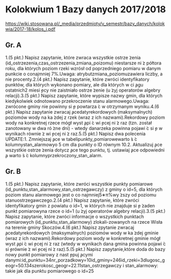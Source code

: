 # Kolokwium 1 Bazy danych 2017/2018

https://wiki.stosowana.pl/_media/przedmioty/v_semestr/bazy_danych/kolokwia/2017-18/kolos_i.pdf


## Gr. A
1.(5 pkt.) Napisz zapytanie, które zwraca wszystkie ostrze ̇zenia (id_ostrzezenia,czas_ostrzezenia,zmiana_poizomu) niestarsze ni ̇z półtora roku, dla których poziom rzeki wzrósł od poprzedniego pomiaru w danym punkcie o conajmniej 7%.Uwaga: atrybutzmiana_poziomuzawiera liczby, a nie procenty.2.(4 pkt.) Napisz zapytanie, które zwróci identyfikatory punktów, dla których wykonano pomiary, ale dla których w ci  ̨agu ostatnich2 miesi ̨ecy nie zaistniało ostrze ̇zenie (u ̇zyj operatorów algebry relacji).3.(5 pkt.) Napisz zapytanie, które wypisze nazwy gmin, dla których kiedykolwiek odnotowano przekroczenie stanu alarmowego.Uwaga: zwrócone gminy nie powinny si ̨e powtarza ́c w otrzymanym wyniku.4.(6 pkt.) Napisz zapytanie zwracaj  ̨acedatyrekordowych (maksymalnych) poziomów wody na ka ̇zdej z rzek (wraz z ich nazwami).Rekordowy poziom wody na konkretnej rzece mógł wyst  ̨api ́c wi ̨ecej ni ̇z raz (tzn. został zanotowany w dwa ró ̇zne dni) - wtedy danarzeka powinna pojawi ́c si ̨e w wynikach równie ̇z wi ̨ecej ni ̇z raz.5.(5 pkt.) Napisz dwa polecenia UPDATE:1. Zmniejszaj  ̨ace w tabelipunkty_pomiarowewarto ́s ́c kolumnystan_alarmowyo 5 cm dla punkty o ID równym 10.2. Aktualizuj  ̨ace wszystkie ostrze ̇zenia dotycz  ̨ace tego punktu, tj. ustawiaj  ̨ace odpowiedni  ̨a warto ́s ́c kolumnyprzekroczony_stan_alarm.
## Gr. B
1.(5 pkt.) Napisz zapytanie, które zwróci wszystkie punkty pomiarowe (id_punktu,stan_alarmowy,stan_ostrzegawczy) z gminy o id=5, dla których poziom stanu alarmowego jest o co najmniej5∗π%wy ̇zszy od poziomu stanuostrzegawczego.2.(4 pkt.) Napisz zapytanie, które zwróci identyfikatory gmin z powiatu o id=1, w których nie znajduje si ̨e ̇zaden punkt pomiarowyna rzece o id=1 (u ̇zyj operatorów algebry relacji).3.(5 pkt.) Napisz zapytanie, które zwróci informacje o wszystkich punktach pomiarowych (id_punktu,stan_alarmowy) zlokali-zowanych na rzece Wisła na terenie gminy Skoczów.4.(6 pkt.) Napisz zpytanie zwracaj  ̨acedatyrekordowych (maksymalnych) poziomów wody w ka ̇zdej gminie (wraz z ich nazwami).Rekordowy poziom wody w konkretnej gminie mógł wyst  ̨api ́c wi ̨ecej ni ̇z raz (wtedy w wynikach dana gmina powinna pojawi ́c si ̨erównie ̇z wi ̨ecej ni ̇z raz).5.(5 pkt.) Napisz zapytanie,które doda do bazy nowy punkt pomiarowy z nast ̨epuj  ̨acymi danymi:id_punktu=34nr_porzadkowy=10id_gminy=246id_rzeki=3dlugosc_geogr=50.134szerokosc_geogr=22.11stan_ostrzegawczy i stan_alarmowy: takie jak dla punktu pomiarowego o id=25
